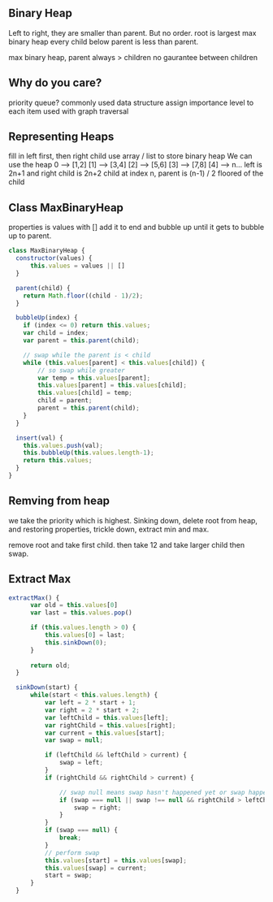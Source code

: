 ## Binary Heap
Left to right, they are smaller than parent.
But no order.
root is largest
max binary heap
every child below parent is less than parent.

max binary heap, parent always > children
no gaurantee between children

## Why do you care?
priority queue? commonly used data structure
assign importance level to each item
used with graph traversal

## Representing Heaps
fill in left first, then right child
use array / list to store binary heap
We can use the heap
0 --> [1,2]
[1] --> [3,4]
[2] --> [5,6]
[3] --> [7,8]
[4] --> 
n... left is 2n+1 and right child is 2n+2
child at index n,
parent is (n-1) / 2 floored
  of the child

## Class MaxBinaryHeap
properties is values with []
add it to end and bubble up until it gets to bubble up to parent.

```js
class MaxBinaryHeap {
  constructor(values) {
      this.values = values || []
  }

  parent(child) {
    return Math.floor((child - 1)/2);
  }

  bubbleUp(index) {
    if (index <= 0) return this.values;
    var child = index;
    var parent = this.parent(child);

    // swap while the parent is < child
    while (this.values[parent] < this.values[child]) {
        // so swap while greater
        var temp = this.values[parent];
        this.values[parent] = this.values[child];
        this.values[child] = temp;
        child = parent;
        parent = this.parent(child);
    }       
  }

  insert(val) {
    this.values.push(val);
    this.bubbleUp(this.values.length-1);
    return this.values;
  }
}
```

## Remving from heap
we take the priority which is highest.
Sinking down, delete root from heap, and restoring properties, trickle down, extract min and max.

remove root and take first child.
then take 12 and take larger child then swap.

## Extract Max

```js
extractMax() {
      var old = this.values[0]
      var last = this.values.pop()

      if (this.values.length > 0) {
          this.values[0] = last;
          this.sinkDown(0);
      }
          
      return old;
  }

  sinkDown(start) {
      while(start < this.values.length) {
          var left = 2 * start + 1;
          var right = 2 * start + 2;
          var leftChild = this.values[left];
          var rightChild = this.values[right];
          var current = this.values[start];
          var swap = null;

          if (leftChild && leftChild > current) {
              swap = left;
          }
          if (rightChild && rightChild > current) {

              // swap null means swap hasn't happened yet or swap happened but right child > left
              if (swap === null || swap !== null && rightChild > leftChild) {
                  swap = right;     
              }
          }
          if (swap === null) {                
              break;
          }
          // perform swap
          this.values[start] = this.values[swap];
          this.values[swap] = current;
          start = swap;
      }
  }
```
